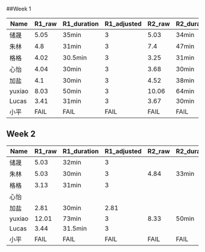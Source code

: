 ##Week 1

| Name   | R1_raw | R1_duration | R1_adjusted | R2_raw | R2_duration | R2_adjusted | R3_raw | R3_duration | R3_adjusted | R4_raw | R4_duration | R4_adjusted | R5_raw | R5_duration | R5_adjusted | BASIC | EXTRA | TOTAL |
| ------ | ------ | ----------- | ----------- | ------ | ----------- | ----------- | ------ | ----------- | ----------- | ------ | ----------- | ----------- | ------ | ----------- | ----------- | ----- | ----- | ----- |
| 储晟   | 5.05   | 35min       | 3           | 5.03   | 34min       | 3           | 5.01   | 37min       | 3           | 5      | 33min       | 3           |        |             |             | 12    | 0     | 0     |
| 朱林   | 4.8    | 31min       | 3           | 7.4    | 47min       | 3           | 5      | 31min       | 3           | 5.01   | 36min       | 3           | 5      | 34.5min     | 3           | 12    | 0     | 0     |
| 格格   | 4.02   | 30.5min     | 3           | 3.25   | 31min       | 3           | 3.16   | 30.5min     | 3           | 3.25   | 31.5min     | 3           |        |             |             |       |       |       |
| 心怡   | 4.04   | 30min       | 3           | 3.68   | 30min       | 3           | 2.82   | 30min       | 2.82        | 4.26   | 30min       | 3           |        |             |             |       |       |       |
| 加盐   | 4.1    | 30min       | 3           | 4.52   | 38min       | 3           | 3.01   | 30min       | 3           | 3.46   | 30.6min     | 3           |        |             |             | 12    | 0     | 0     |
| yuxiao | 8.03   | 50min       | 3           | 10.06  | 64min       | 3           | 8.1    | 53min       | 3           |        |             |             |        |             |             |       |       |       |
| Lucas  | 3.41   | 31min       | 3           | 3.67   | 30min       | 3           | 3.58   | 31.6min     | 3           | 3.54   | 32.8min     | 3           |        |             |             | 12    | 0     | 0     |
| 小平   | FAIL   | FAIL        | FAIL        | FAIL   | FAIL        | FAIL        | FAIL   | FAIL        | FAIL        | FAIL   | FAIL        | FAIL        | FAIL   | FAIL        | FAIL        | FAIL  | FAIL  | FAIL  |

## Week 2

| Name   | R1_raw | R1_duration | R1_adjusted | R2_raw | R2_duration | R2_adjusted | R3_raw | R3_duration | R3_adjusted | R4_raw | R4_duration | R4_adjusted | R5_raw | R5_duration | R5_adjusted | BASIC | EXTRA | TOTAL |
| ------ | ------ | ----------- | ----------- | ------ | ----------- | ----------- | ------ | ----------- | ----------- | ------ | ----------- | ----------- | ------ | ----------- | ----------- | ----- | ----- | ----- |
| 储晟   | 5.03   | 32min       | 3           |        |             |             |        |             |             |        |             |             |        |             |             |       |       |       |
| 朱林   | 5.03   | 30min       | 3           | 4.84   | 33min       | 3           |        |             |             |        |             |             |        |             |             |       |       |       |
| 格格   | 3.13   | 31min       | 3           |        |             |             |        |             |             |        |             |             |        |             |             |       |       |       |
| 心怡   |        |             |             |        |             |             |        |             |             |        |             |             |        |             |             |       |       |       |
| 加盐   | 2.81   | 30min       | 2.81        |        |             |             |        |             |             |        |             |             |        |             |             |       |       |       |
| yuxiao | 12.01  | 73min       | 3           | 8.33   | 50min       | 3           |        |             |             |        |             |             |        |             |             |       |       |       |
| Lucas  | 3.44   | 31.5min     | 3           |        |             |             |        |             |             |        |             |             |        |             |             |       |       |       |
| 小平   | FAIL   | FAIL        | FAIL        | FAIL   | FAIL        | FAIL        | FAIL   | FAIL        | FAIL        | FAIL   | FAIL        | FAIL        | FAIL   | FAIL        | FAIL        | FAIL  | FAIL  | FAIL  |

